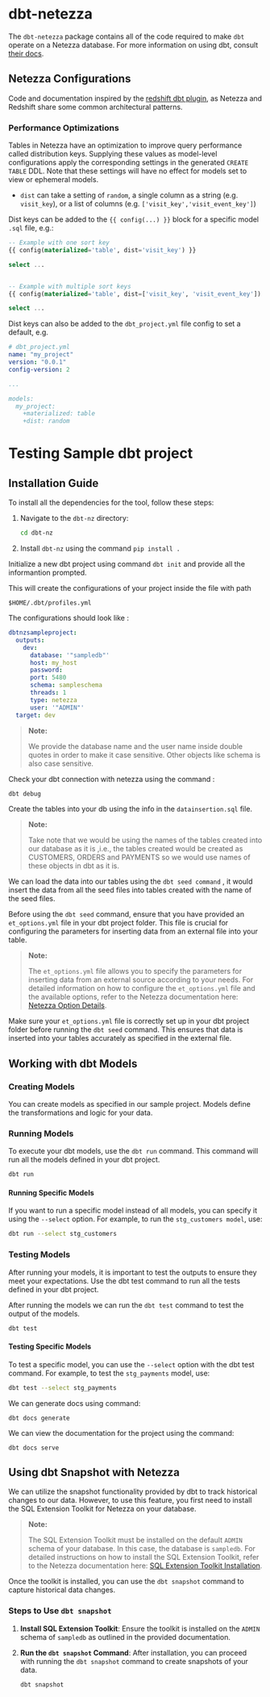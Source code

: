 # dbt-netezza

The `dbt-netezza` package contains all of the code required to make `dbt` operate on a Netezza database. For more information on using dbt, consult [their docs](https://docs.getdbt.com/docs).

## Netezza Configurations

Code and documentation inspired by the [redshift dbt plugin](https://github.com/fishtown-analytics/dbt/tree/develop/plugins/redshift), as Netezza and Redshift share some common architectural patterns.

### Performance Optimizations

Tables in Netezza have an optimization to improve query performance called distribution keys. Supplying these values as model-level configurations apply the corresponding settings in the generated `CREATE TABLE` DDL. Note that these settings will have no effect for models set to view or ephemeral models.

- `dist` can take a setting of `random`, a single column as a string (e.g. `visit_key`), or a list of columns (e.g. `['visit_key','visit_event_key']`)

Dist keys can be added to the `{{ config(...) }}` block for a specific model `.sql` file, e.g.:

```sql
-- Example with one sort key
{{ config(materialized='table', dist='visit_key') }}

select ...


-- Example with multiple sort keys
{{ config(materialized='table', dist=['visit_key', 'visit_event_key']) }}

select ...
```

Dist keys can also be added to the `dbt_project.yml` file config to set a default, e.g. 

```yaml
# dbt_project.yml
name: "my_project"
version: "0.0.1"
config-version: 2

...

models:
  my_project:
    +materialized: table
    +dist: random
```

# Testing Sample dbt project

## Installation Guide

To install all the dependencies for the tool, follow these steps:

1. Navigate to the `dbt-nz` directory:

    ```bash
    cd dbt-nz
    ```

2. Install `dbt-nz` using the command `pip install .`

Initialize a new dbt project using command `dbt init` and provide all the informantion prompted.

This will create the configurations of your project inside the file with path

```
$HOME/.dbt/profiles.yml
```

The configurations should look like :

```yaml
dbtnzsampleproject:
  outputs:
    dev:
      database: '"sampledb"'
      host: my_host
      password: 
      port: 5480
      schema: sampleschema
      threads: 1
      type: netezza
      user: '"ADMIN"'
  target: dev
```

> **Note:** 
> 
> We provide the database name and the user name inside double quotes in order to make it case sensitive. Other objects like schema is also case sensitive.

Check your dbt connection with netezza using the command :
```bash
dbt debug
```

Create the tables into your db using the info in the `datainsertion.sql` file.

> **Note:** 
> 
> Take note that we would be using the names of the tables created into our database as it is ,i.e., the tables created would be created as CUSTOMERS, ORDERS and PAYMENTS so we would use names of these objects in dbt as it is.

We can load the data into our tables using the `dbt seed command` , it would insert the data from all the seed files into tables created with the name of the seed files.

Before using the `dbt seed` command, ensure that you have provided an `et_options.yml` file in your dbt project folder. This file is crucial for configuring the parameters for inserting data from an external file into your table.

> **Note:** 
> 
> The `et_options.yml` file allows you to specify the parameters for inserting data from an external source according to your needs. For detailed information on how to configure the `et_options.yml` file and the available options, refer to the Netezza documentation here: [Netezza Option Details](https://www.ibm.com/docs/en/netezza?topic=options-option-details).

Make sure your `et_options.yml` file is correctly set up in your dbt project folder before running the `dbt seed` command. This ensures that data is inserted into your tables accurately as specified in the external file.

## Working with dbt Models

### Creating Models

You can create models as specified in our sample project. Models define the transformations and logic for your data.

### Running Models

To execute your dbt models, use the `dbt run` command. This command will run all the models defined in your dbt project.

```bash
dbt run
```

#### Running Specific Models

If you want to run a specific model instead of all models, you can specify it using the `--select` option. For example, to run the `stg_customers model`, use:
```bash
dbt run --select stg_customers
```

### Testing Models

After running your models, it is important to test the outputs to ensure they meet your expectations. Use the dbt test command to run all the tests defined in your dbt project.

After running the models we can run the `dbt test` command to test the output of the models.
```bash
dbt test
```

#### Testing Specific Models
To test a specific model, you can use the `--select` option with the dbt test command. For example, to test the `stg_payments` model, use:

```bash
dbt test --select stg_payments
```

We can generate docs using command:
```
dbt docs generate
```

We can view the documentation for the project using the command:
```
dbt docs serve
```

## Using dbt Snapshot with Netezza

We can utilize the snapshot functionality provided by dbt to track historical changes to our data. However, to use this feature, you first need to install the SQL Extension Toolkit for Netezza on your database.

> **Note:** 
> 
> The SQL Extension Toolkit must be installed on the default `ADMIN` schema of your database. In this case, the database is `sampledb`. For detailed instructions on how to install the SQL Extension Toolkit, refer to the Netezza documentation here: [SQL Extension Toolkit Installation](https://www.ibm.com/docs/en/netezza?topic=analytics-sql-extensions-toolkit).

Once the toolkit is installed, you can use the `dbt snapshot` command to capture historical data changes.

### Steps to Use `dbt snapshot`

1. **Install SQL Extension Toolkit**:
   Ensure the toolkit is installed on the `ADMIN` schema of `sampledb` as outlined in the provided documentation.

2. **Run the `dbt snapshot` Command**:
   After installation, you can proceed with running the `dbt snapshot` command to create snapshots of your data.

   ```bash
   dbt snapshot
